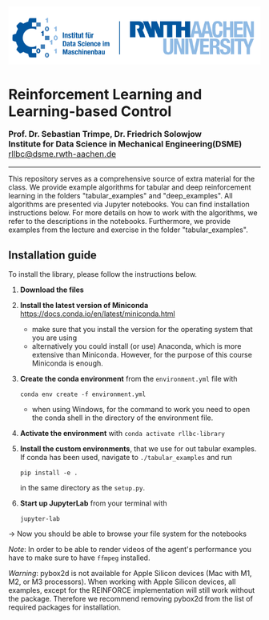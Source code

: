 ![DSME-logo](./deep_examples/notebooks/static/DSME_logo.png)

#  Reinforcement Learning and Learning-based Control

<p style="font-size:12pt";> 
<b> Prof. Dr. Sebastian Trimpe, Dr. Friedrich Solowjow </b><br>
<b> Institute for Data Science in Mechanical Engineering(DSME) </b><br>
<a href = "mailto:rllbc@dsme.rwth-aachen.de">rllbc@dsme.rwth-aachen.de</a><br>
</p>

---

This repository serves as a comprehensive source of extra material for the class. We provide example algorithms for tabular and deep reinforcement learning in the folders "tabular_examples" and "deep_examples". All algorithms are presented via Jupyter notebooks. You can find installation instructions below. For more details on how to work with the algorithms, we refer to the descriptions in the notebooks. Furthermore, we provide examples from the lecture and exercise in the folder "tabular_examples".

## Installation guide

To install the library, please follow the instructions below.

1. **Download the files**

1. **Install the latest version of Miniconda** https://docs.conda.io/en/latest/miniconda.html
   - make sure that you install the version for the operating system that you are using
   - alternatively you could install (or use) Anaconda, which is more extensive than Miniconda. However, for the purpose of this course Miniconda is enough.

2. **Create the conda environment** from the `environment.yml` file with
      ```setup 
      conda env create -f environment.yml 
      ```
   - when using Windows, for the command to work you need to open the conda shell in the directory of the environment file.

3. **Activate the environment** with `conda activate rllbc-library`

3. **Install the custom environments**, that we use for out tabular examples. If conda has been used, navigate to `./tabular_examples` and run
   ```setup 
   pip install -e .
   ```
    in the same directory as the `setup.py`.
   
4. **Start up JupyterLab** from your terminal with
   ```setup 
   jupyter-lab
   ```

&rarr; Now you should be able to browse your file system for the notebooks

*Note*: In order to be able to render videos of the agent's performance you have to make sure to have `ffmpeg` installed.

*Warning*: pybox2d is not available for Apple Silicon devices (Mac with M1, M2, or M3 processors). When working with Apple Silicon devices, all examples, except for the REINFORCE implementation will still work without the package. Therefore we recommend removing pybox2d from the list of required packages for installation.